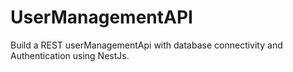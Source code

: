 # UserManagementAPI
Build a REST userManagementApi with database connectivity and Authentication using NestJs.
